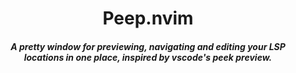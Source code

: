 <div align="center">

# Peep.nvim

##### A pretty window for previewing, navigating and editing your LSP locations in one place, inspired by vscode's peek preview.

</div>
